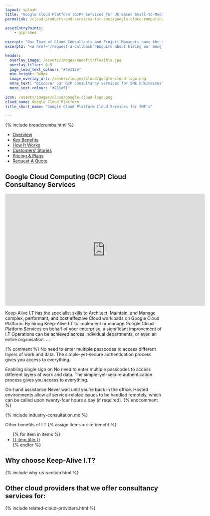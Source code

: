 ```yaml
---
layout: splash 
title: "Google Cloud Platform (GCP) Services for UK Based Small-to-Medium-Sized Enterprise Businesses (SMEs)"
permalink: /cloud-products-and-services-for-smes/google-cloud-computing-gcp

assetEntryPoints:
    - gcp-smes
    
excerpt: "Our Team of Cloud Consultants and Project Managers have the specialist skills required to Architect, Develop, Deploy, and Manage complex I.T workloads on Google Cloud Platform (GCP) Cloud infrastructure."
excerpt2: "<a href='/request-a-callback'>Enquire about hiring our Google Cloud Platform (GCP) Cloud expertise today</a>, and your SME business could soon be on its way to utilising the benefits associated with Cloud hosted workloads."

header:
  overlay_image: /assets/images/benefit/flexible.jpg
  overlay_filter: 0.5 
  page_lead_text_colour: "#5e212e"
  min_height: 940px
  image_overlay_url: /assets/images/cloud/google-cloud-logo.png 
  more_text: "Discover our GCP consultancy services for SME Businesses"
  more_text_colour: "#215e51"
  
icon: /assets/images/cloud/google-cloud-logo.png
cloud_name: Google Cloud Platform
title_short_name: "Google Cloud Platform Cloud Services for SME's"

---
```


{% include breadcrumbs.html %}

<section>
    <ul class="quicklinks-menu" id="quicklinks-navigation">
        <li class="menu-item menu-item-type-custom menu-item-object-custom">
            <a href="#section1" class="is-one-page">Overview</a>
        </li>
        <li class="menu-item menu-item-type-custom menu-item-object-custom">
            <a href="#section2" class="is-one-page">Key Benefits</a>
        </li>
        <li class="menu-item menu-item-type-custom menu-item-object-custom">
            <a href="#section3" class="is-one-page">How It Works</a>
        </li>
        <li class="menu-item menu-item-type-custom menu-item-object-custom">
            <a href="#section4" class="is-one-page">Customers’ Stories</a>
        </li>
        <li class="menu-item menu-item-type-custom menu-item-object-custom">
            <a href="#section5" class="is-one-page">Pricing &amp; Plans</a>
        </li>
        <li class="menu-item menu-item-type-custom menu-item-object-custom">
            <a href="#section6" class="is-one-page">Request A Quote</a>
        </li>
    </ul>
</section> 

## <i class="fas fa-cloud page-title-icon" aria-hidden="true"></i> Google Cloud Computing (GCP) Cloud Consultancy Services

<iframe width="640" height="360" src="https://www.youtube-nocookie.com/embed/d7DULYxUN9o?controls=0&amp;showinfo=0" frameborder="0" allowfullscreen></iframe>
<br>

Keep-Alive I.T has the specialist skills to Architect, Maintain, and Manage complex, performant, and cost effective Cloud workloads on Google Cloud Platform. By hiring Keep-Alive I.T to implement or manage Google Cloud Platform Services on behalf of your enterprise, a significant improvement of I.T Operations can be achieved across individual departments, or even an entire organisation.
...

{% comment %}
No need to enter multiple passcodes to access different layers of work and data. The simple-yet-secure authentication process gives you access to everything.


Enabling single sign on
No need to enter multiple passcodes to access different layers of work and data. The simple-yet-secure authentication process gives you access to everything.

On-hand assistance
Never wait until you’re back in the office. Hosted environments allow all service-related issues to be handled remotely, which can be called upon twenty-four hours a day (if required).
{% endcomment %}

{% include industry-consultation.md %}


Other benefits of I.T
{% assign items = site.benefit %}
<ul class="">
    {% for item in items %}
        <li><a href="{{ item.url }}">{{ item.title }}</a></li>
    {% endfor %}
</ul>

## Why choose Keep-Alive I.T?
{% include why-us-section.html %}

## Other cloud providers that we offer consultancy services for:
{% include related-cloud-providers.html %}